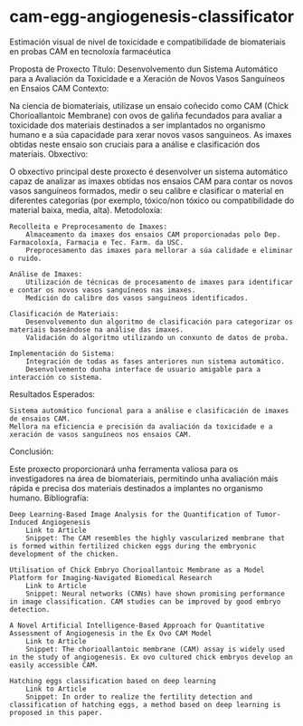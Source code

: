 # cam-egg-angiogenesis-classificator
Estimación visual de nivel de toxicidade e compatibilidade de biomateriais en probas CAM en tecnoloxía farmacéutica

Proposta de Proxecto
Título: Desenvolvemento dun Sistema Automático para a Avaliación da Toxicidade e a Xeración de Novos Vasos Sanguíneos en Ensaios CAM
Contexto:

Na ciencia de biomateriais, utilizase un ensaio coñecido como CAM (Chick Chorioallantoic Membrane) con ovos de galiña fecundados para avaliar a toxicidade dos materiais destinados a ser implantados no organismo humano e a súa capacidade para xerar novos vasos sanguíneos. As imaxes obtidas neste ensaio son cruciais para a análise e clasificación dos materiais.
Obxectivo:

O obxectivo principal deste proxecto é desenvolver un sistema automático capaz de analizar as imaxes obtidas nos ensaios CAM para contar os novos vasos sanguíneos formados, medir o seu calibre e clasificar o material en diferentes categorías (por exemplo, tóxico/non tóxico ou compatibilidade do material baixa, media, alta).
Metodoloxía:

    Recolleita e Preprocesamento de Imaxes:
        Almaceamento da imaxes dos ensaios CAM proporcionadas polo Dep. Farmacoloxía, Farmacia e Tec. Farm. da USC.
        Preprocesamento das imaxes para mellorar a súa calidade e eliminar o ruido.

    Análise de Imaxes:
        Utilización de técnicas de procesamento de imaxes para identificar e contar os novos vasos sanguíneos nas imaxes.
        Medición do calibre dos vasos sanguíneos identificados.

    Clasificación de Materiais:
        Desenvolvemento dun algoritmo de clasificación para categorizar os materiais baseándose na análise das imaxes.
        Validación do algoritmo utilizando un conxunto de datos de proba.

    Implementación do Sistema:
        Integración de todas as fases anteriores nun sistema automático.
        Desenvolvemento dunha interface de usuario amigable para a interacción co sistema.

Resultados Esperados:

    Sistema automático funcional para a análise e clasificación de imaxes de ensaios CAM.
    Mellora na eficiencia e precisión da avaliación da toxicidade e a xeración de vasos sanguíneos nos ensaios CAM.

Conclusión:

Este proxecto proporcionará unha ferramenta valiosa para os investigadores na área de biomateriais, permitindo unha avaliación máis rápida e precisa dos materiais destinados a implantes no organismo humano.
Bibliografía:

    Deep Learning-Based Image Analysis for the Quantification of Tumor-Induced Angiogenesis
        Link to Article
        Snippet: The CAM resembles the highly vascularized membrane that is formed within fertilized chicken eggs during the embryonic development of the chicken.

    Utilisation of Chick Embryo Chorioallantoic Membrane as a Model Platform for Imaging-Navigated Biomedical Research
        Link to Article
        Snippet: Neural networks (CNNs) have shown promising performance in image classification. CAM studies can be improved by good embryo detection.

    A Novel Artificial Intelligence-Based Approach for Quantitative Assessment of Angiogenesis in the Ex Ovo CAM Model
        Link to Article
        Snippet: The chorioallantoic membrane (CAM) assay is widely used in the study of angiogenesis. Ex ovo cultured chick embryos develop an easily accessible CAM.

    Hatching eggs classification based on deep learning
        Link to Article
        Snippet: In order to realize the fertility detection and classification of hatching eggs, a method based on deep learning is proposed in this paper.
